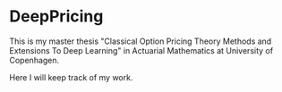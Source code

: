 # DeepPricing
This is my master thesis "Classical Option Pricing Theory Methods and Extensions To Deep Learning" in Actuarial Mathematics at University of Copenhagen.

Here I will keep track of my work.
